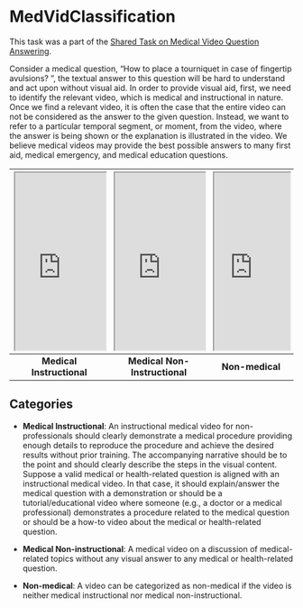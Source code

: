 # MedVidClassification
This task was a part of the [Shared Task on Medical Video Question Answering](https://medvidqa.github.io/).

Consider a medical question, “How to place a tourniquet in case of fingertip avulsions? ”, the textual answer to this question will be hard to understand and act upon without visual aid. In order to provide visual aid, first, we need to identify the relevant video, which is medical and instructional in nature. Once we find a relevant video, it is often the case that the entire video can not be considered as the answer to the given question. Instead, we want to refer to a particular temporal segment, or moment, from the video, where the answer is being shown or the explanation is illustrated in the video. We believe medical videos may provide the best possible answers to many first aid, medical emergency, and medical education questions.

<table style="width:100%">
<thead>
  <tr>
    <th> 
        <iframe width="100%" height="315" src="https://www.youtube.com/embed/OaSovqEimyA">
</iframe></th>
    <th><iframe width="100%" height="315" src="https://www.youtube.com/embed/YqHv_8rKkeE">
</iframe></th>
    <th><iframe width="100%" height="315" src="https://www.youtube.com/embed/hE63VMlLyB8">
</iframe></th>
  </tr>
</thead>
<tbody>
  <tr>
    <td style="text-align:center;"><strong>Medical Instructional</strong></td>
    <td style="text-align:center;"><strong>Medical Non-Instructional</strong></td>
    <td style="text-align:center;"><strong>Non-medical</strong></td>
  </tr>
</tbody>
</table>

## Categories
- <b>Medical Instructional</b>: An instructional medical video for non-professionals should clearly demonstrate a medical procedure providing enough details to reproduce the procedure and achieve the desired results without prior training. The accompanying narrative should be to the point and should clearly describe the steps in the visual content. Suppose a valid medical or health-related question is aligned with an instructional medical video. In that case, it should explain/answer the medical question with a demonstration or should be a tutorial/educational video where someone (e.g., a doctor or a medical professional) demonstrates a procedure related to the medical question or should be a how-to video about the medical or health-related question.

- <b>Medical Non-instructional</b>: A medical video on a discussion of medical-related topics without any visual answer to any medical or health-related question.

- <b>Non-medical</b>: A video can be categorized as non-medical if the video is neither medical instructional nor medical non-instructional.
       
